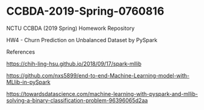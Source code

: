 # CCBDA-2019-Spring-0760816
NCTU CCBDA (2019 Spring) Homework Repository

HW4 - Churn Prediction on Unbalanced Dataset by PySpark

References

https://chih-ling-hsu.github.io/2018/09/17/spark-mllib

https://github.com/nxs5899/end-to-end-Machine-Learning-model-with-MLlib-in-pySpark

https://towardsdatascience.com/machine-learning-with-pyspark-and-mllib-solving-a-binary-classification-problem-96396065d2aa
